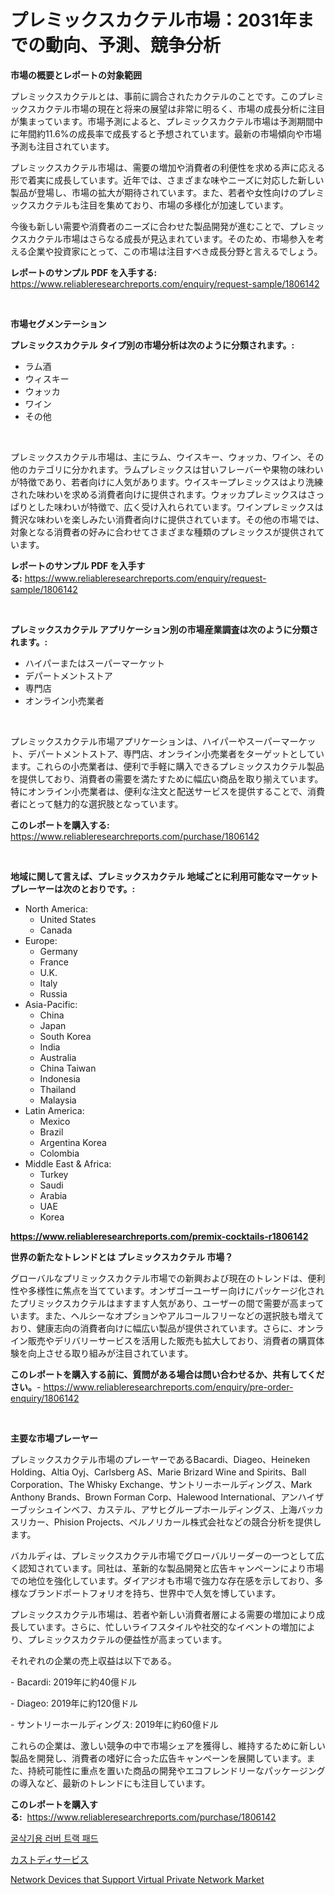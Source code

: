 <p><h1>プレミックスカクテル市場：2031年までの動向、予測、競争分析</h1></p><p><strong>市場の概要とレポートの対象範囲</strong></p>
<p><p>プレミックスカクテルとは、事前に調合されたカクテルのことです。このプレミックスカクテル市場の現在と将来の展望は非常に明るく、市場の成長分析に注目が集まっています。市場予測によると、プレミックスカクテル市場は予測期間中に年間約11.6%の成長率で成長すると予想されています。最新の市場傾向や市場予測も注目されています。</p><p>プレミックスカクテル市場は、需要の増加や消費者の利便性を求める声に応える形で着実に成長しています。近年では、さまざまな味やニーズに対応した新しい製品が登場し、市場の拡大が期待されています。また、若者や女性向けのプレミックスカクテルも注目を集めており、市場の多様化が加速しています。</p><p>今後も新しい需要や消費者のニーズに合わせた製品開発が進むことで、プレミックスカクテル市場はさらなる成長が見込まれています。そのため、市場参入を考える企業や投資家にとって、この市場は注目すべき成長分野と言えるでしょう。</p></p>
<p><strong>レポートのサンプル PDF を入手する:</strong> <a href="https://www.reliableresearchreports.com/enquiry/request-sample/1806142">https://www.reliableresearchreports.com/enquiry/request-sample/1806142</a></p>
<p>&nbsp;</p>
<p><strong>市場セグメンテーション</strong></p>
<p><strong>プレミックスカクテル タイプ別の市場分析は次のように分類されます。:</strong></p>
<p><ul><li>ラム酒</li><li>ウィスキー</li><li>ウォッカ</li><li>ワイン</li><li>その他</li></ul></p>
<p>&nbsp;</p>
<p><p>プレミックスカクテル市場は、主にラム、ウイスキー、ウォッカ、ワイン、その他のカテゴリに分かれます。ラムプレミックスは甘いフレーバーや果物の味わいが特徴であり、若者向けに人気があります。ウイスキープレミックスはより洗練された味わいを求める消費者向けに提供されます。ウォッカプレミックスはさっぱりとした味わいが特徴で、広く受け入れられています。ワインプレミックスは贅沢な味わいを楽しみたい消費者向けに提供されています。その他の市場では、対象となる消費者の好みに合わせてさまざまな種類のプレミックスが提供されています。</p></p>
<p><strong>レポートのサンプル PDF を入手する:</strong>&nbsp;<a href="https://www.reliableresearchreports.com/enquiry/request-sample/1806142">https://www.reliableresearchreports.com/enquiry/request-sample/1806142</a></p>
<p>&nbsp;</p>
<p><strong> プレミックスカクテル アプリケーション別の市場産業調査は次のように分類されます。:</strong></p>
<p><ul><li>ハイパーまたはスーパーマーケット</li><li>デパートメントストア</li><li>専門店</li><li>オンライン小売業者</li></ul></p>
<p>&nbsp;</p>
<p><p>プレミックスカクテル市場アプリケーションは、ハイパーやスーパーマーケット、デパートメントストア、専門店、オンライン小売業者をターゲットとしています。これらの小売業者は、便利で手軽に購入できるプレミックスカクテル製品を提供しており、消費者の需要を満たすために幅広い商品を取り揃えています。特にオンライン小売業者は、便利な注文と配送サービスを提供することで、消費者にとって魅力的な選択肢となっています。</p></p>
<p><strong>このレポートを購入する:</strong>&nbsp; <a href="https://www.reliableresearchreports.com/purchase/1806142">https://www.reliableresearchreports.com/purchase/1806142</a></p>
<p>&nbsp;</p>
<p><strong>地域に関して言えば、プレミックスカクテル 地域ごとに利用可能なマーケットプレーヤーは次のとおりです。:</strong></p>
<p><ul>
    <li>
        North America:
        <ul>
            <li>United States</li>
            <li>Canada</li>
        </ul>
    </li>
    <li>
        Europe:
        <ul>
            <li>Germany</li>
            <li>France</li>
            <li>U.K.</li>
            <li>Italy</li>
            <li>Russia</li>
        </ul>
    </li>
    <li>
        Asia-Pacific:
        <ul>
            <li>China</li>
            <li>Japan</li>
            <li>South Korea</li>
            <li>India</li>
            <li>Australia</li>
            <li>China Taiwan</li>
            <li>Indonesia</li>
            <li>Thailand</li>
            <li>Malaysia</li>
        </ul>
    </li>
    <li>
        Latin America:
        <ul>
            <li>Mexico</li>
            <li>Brazil</li>
            <li>Argentina Korea</li>
            <li>Colombia</li>
        </ul>
    </li>
    <li>
        Middle East & Africa:
        <ul>
            <li>Turkey</li>
            <li>Saudi</li>
            <li>Arabia</li>
            <li>UAE</li>
            <li>Korea</li>
        </ul>
    </li>
    </ul></p>
<p><strong><a href="https://www.reliableresearchreports.com/premix-cocktails-r1806142">https://www.reliableresearchreports.com/premix-cocktails-r1806142</a></strong>&nbsp;</p>
<p><strong>世界の新たなトレンドとは プレミックスカクテル 市場？</strong></p>
<p><p>グローバルなプリミックスカクテル市場での新興および現在のトレンドは、便利性や多様性に焦点を当てています。オンザゴーユーザー向けにパッケージ化されたプリミックスカクテルはますます人気があり、ユーザーの間で需要が高まっています。また、ヘルシーなオプションやアルコールフリーなどの選択肢も増えており、健康志向の消費者向けに幅広い製品が提供されています。さらに、オンライン販売やデリバリーサービスを活用した販売も拡大しており、消費者の購買体験を向上させる取り組みが注目されています。</p></p>
<p><strong>このレポートを購入する前に、質問がある場合は問い合わせるか、共有してください。</strong>- <a href="https://www.reliableresearchreports.com/enquiry/pre-order-enquiry/1806142">https://www.reliableresearchreports.com/enquiry/pre-order-enquiry/1806142</a></p>
<p>&nbsp;</p>
<p><strong>主要な市場プレーヤー</strong></p>
<p><p>プレミックスカクテル市場のプレーヤーであるBacardi、Diageo、Heineken Holding、Altia Oyj、Carlsberg AS、Marie Brizard Wine and Spirits、Ball Corporation、The Whisky Exchange、サントリーホールディングス、Mark Anthony Brands、Brown Forman Corp、Halewood International、アンハイザーブッシュインベフ、カステル、アサヒグループホールディングス、上海バッカスリカー、Phision Projects、ペルノリカール株式会社などの競合分析を提供します。 </p><p>バカルディは、プレミックスカクテル市場でグローバルリーダーの一つとして広く認知されています。同社は、革新的な製品開発と広告キャンペーンにより市場での地位を強化しています。ダイアジオも市場で強力な存在感を示しており、多様なブランドポートフォリオを持ち、世界中で人気を博しています。 </p><p>プレミックスカクテル市場は、若者や新しい消費者層による需要の増加により成長しています。さらに、忙しいライフスタイルや社交的なイベントの増加により、プレミックスカクテルの便益性が高まっています。 </p><p>それぞれの企業の売上収益は以下である。</p><p>- Bacardi: 2019年に約40億ドル</p><p>- Diageo: 2019年に約120億ドル</p><p>- サントリーホールディングス: 2019年に約60億ドル</p><p>これらの企業は、激しい競争の中で市場シェアを獲得し、維持するために新しい製品を開発し、消費者の嗜好に合った広告キャンペーンを展開しています。また、持続可能性に重点を置いた商品の開発やエコフレンドリーなパッケージングの導入など、最新のトレンドにも注目しています。</p></p>
<p><strong>このレポートを購入する:</strong>&nbsp;&nbsp;<a href="https://www.reliableresearchreports.com/purchase/1806142">https://www.reliableresearchreports.com/purchase/1806142</a></p>
<p><p><a href="https://github.com/royErdmtyan906778/Market-Research-Report-List-1/blob/main/182736718780.md">굴삭기용 러버 트랙 패드</a></p><p><a href="https://github.com/NashBeahan2023/Market-Research-Report-List-1/blob/main/451693820434.md">カストディサービス</a></p><p><a href="https://github.com/kathiaseamanalvaradovlprc2h/Market-Research-Report-List-1/blob/main/network-devices-that-support-virtual-private-network-market.md">Network Devices that Support Virtual Private Network Market</a></p></p>